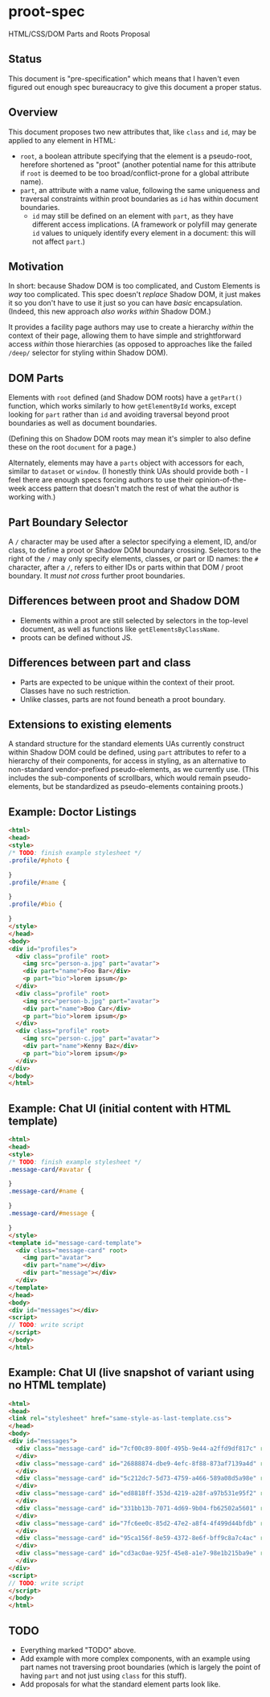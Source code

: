 # proot-spec

HTML/CSS/DOM Parts and Roots Proposal

## Status

This document is "pre-specification" which means that I haven't even figured out enough spec bureaucracy to give this document a proper status.

## Overview

This document proposes two new attributes that, like `class` and `id`, may be applied to any element in HTML:

- `root`, a boolean attribute specifying that the element is a pseudo-root, herefore shortened as "proot" (another potential name for this attribute if `root` is deemed to be too broad/conflict-prone for a global attribute name).
- `part`, an attribute with a name value, following the same uniqueness and traversal constraints within proot boundaries as `id` has within document boundaries.
  - `id` may still be defined on an element with `part`, as they have different access implications. (A framework or polyfill may generate `id` values to uniquely identify every element in a document: this will not affect `part`.)

## Motivation

In short: because Shadow DOM is too complicated, and Custom Elements is *way* too complicated. This spec doesn't *replace* Shadow DOM, it just makes it so you don't have to use it just so you can have *basic* encapsulation. (Indeed, this new approach *also works within* Shadow DOM.)

It provides a facility page authors may use to create a hierarchy *within* the context of their page, allowing them to have simple and strightforward access *within* those hierarchies (as opposed to approaches like the failed `/deep/` selector for styling within Shadow DOM).

## DOM Parts

Elements with `root` defined (and Shadow DOM roots) have a `getPart()` function, which works similarly to how `getElementById` works, except looking for `part` rather than `id` and avoiding traversal beyond proot boundaries as well as document boundaries.

(Defining this on Shadow DOM roots may mean it's simpler to also define these on the root `document` for a page.)

Alternately, elements may have a `parts` object with accessors for each, similar to `dataset` or `window`. (I honestly think UAs should provide both - I feel there are enough specs forcing authors to use their opinion-of-the-week access pattern that doesn't match the rest of what the author is working with.)

## Part Boundary Selector

A `/` character may be used after a selector specifying a element, ID, and/or class, to define a proot or Shadow DOM boundary crossing. Selectors to the right of the `/` may only specify elements, classes, or part or ID names: the `#` character, after a `/`, refers to either IDs or parts within that DOM / proot boundary. It *must not cross* further proot boundaries.

## Differences between proot and Shadow DOM

- Elements within a proot are still selected by selectors in the top-level document, as well as functions like `getElementsByClassName`.
- proots can be defined without JS.

## Differences between part and class

- Parts are expected to be unique within the context of their proot. Classes have no such restriction.
- Unlike classes, parts are not found beneath a proot boundary.

## Extensions to existing elements

A standard structure for the standard elements UAs currently construct within Shadow DOM could be defined, using `part` attributes to refer to a hierarchy of their components, for access in styling, as an alternative to non-standard vendor-prefixed pseudo-elements, as we currently use. (This includes the sub-components of scrollbars, which would remain pseudo-elements, but be standardized as pseudo-elements containing proots.)

## Example: Doctor Listings 

```html
<html>
<head>
<style>
/* TODO: finish example stylesheet */
.profile/#photo {

}
.profile/#name {

}
.profile/#bio {

}
</style>
</head>
<body>
<div id="profiles">
  <div class="profile" root>
    <img src="person-a.jpg" part="avatar">
    <div part="name">Foo Bar</div>
    <p part="bio">lorem ipsum</p>
  </div>
  <div class="profile" root>
    <img src="person-b.jpg" part="avatar">
    <div part="name">Boo Car</div>
    <p part="bio">lorem ipsum</p>
  </div>
  <div class="profile" root>
    <img src="person-c.jpg" part="avatar">
    <div part="name">Kenny Baz</div>
    <p part="bio">lorem ipsum</p>
  </div>
</div>
</body>
</html>
```

## Example: Chat UI (initial content with HTML template)

```html
<html>
<head>
<style>
/* TODO: finish example stylesheet */
.message-card/#avatar {

}
.message-card/#name {

}
.message-card/#message {

}
</style>
<template id="message-card-template">
  <div class="message-card" root>
    <img part="avatar">
    <div part="name"></div>
    <div part="message"></div>
  </div>
</template>
</head>
<body>
<div id="messages"></div>
<script>
// TODO: write script
</script>
</body>
</html>
```

## Example: Chat UI (live snapshot of variant using no HTML template)

```html
<html>
<head>
<link rel="stylesheet" href="same-style-as-last-template.css">
</head>
<body>
<div id="messages">
  <div class="message-card" id="7cf00c89-800f-495b-9e44-a2ffd9df817c" root>
  </div>
  <div class="message-card" id="26888874-dbe9-4efc-8f88-873af7139a4d" root>
  </div>
  <div class="message-card" id="5c212dc7-5d73-4759-a466-589a08d5a98e" root>
  </div>
  <div class="message-card" id="ed8818ff-353d-4219-a28f-a97b531e95f2" root>
  </div>
  <div class="message-card" id="331bb13b-7071-4d69-9b04-fb62502a5601" root>
  </div>
  <div class="message-card" id="7fc6ee0c-85d2-47e2-a8f4-4f499d44bfdb" root>
  </div>
  <div class="message-card" id="95ca156f-8e59-4372-8e6f-bff9c8a7c4ac" root>
  </div>
  <div class="message-card" id="cd3ac0ae-925f-45e8-a1e7-98e1b215ba9e" root>
  </div>
</div>
<script>
// TODO: write script
</script>
</body>
</html>
```

## TODO

- Everything marked "TODO" above.
- Add example with more complex components, with an example using part names not traversing proot boundaries (which is largely the point of having `part` and not just using `class` for this stuff).
- Add proposals for what the standard element parts look like.
